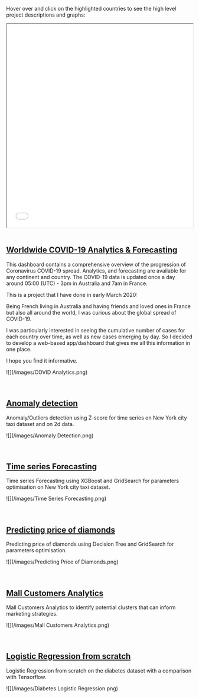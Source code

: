 <!-- ![](./images/map.png) -->
Hover over and click on the highlighted countries to see the high level project descriptions and graphs:

<iframe src="./images/map.html" target="_blank" height="550" width="100%"> display </iframe> 

<br>
<br>

## [Worldwide COVID-19 Analytics & Forecasting](https://virus-corona.herokuapp.com)

This dashboard contains a comprehensive overview of the progression of Coronavirus COVID-19 spread. Analytics, and forecasting are available for any continent and country. The COVID-19 data is updated once a day around 05:00 (UTC) - 3pm in Australia and 7am in France.

This is a project that I have done in early March 2020:

Being French living in Australia and having friends and loved ones in France but also all around the world, I was curious about the global spread of COVID-19.

I was particularly interested in seeing the cumulative number of cases for each country over time, as well as new cases emerging by day. So I decided to develop a web-based app/dashboard that gives me all this information in one place.

I hope you find it informative.

![](/images/COVID Analytics.png)
<br>
<br>
<br>

## [Anomaly detection](https://github.com/loulouOz/Anomaly-Detection/blob/main/Anomaly%20detection%20using%20Z%20score.ipynb)

Anomaly/Outliers detection using Z-score for time series on New York city taxi dataset and on 2d data. 

![](/images/Anomaly Detection.png)
<br>
<br>
<br>

## [Time series Forecasting](https://github.com/loulouOz/Time-Series-Forecasting/blob/main/time_series_forecasting.ipynb)

Time series Forecasting using XGBoost and GridSearch for parameters optimisation on New York city taxi dataset.

![](/images/Time Series Forecasting.png)
<br>
<br>
<br>

## [Predicting price of diamonds](https://github.com/loulouOz/Predicting-diamond-price/blob/main/Diamonds_Decision_Tree.ipynb)

Predicting price of diamonds using Decision Tree and GridSearch for parameters optimisation.

![](/images/Predicting Price of Diamonds.png)
<br>
<br>
<br>

## [Mall Customers Analytics](https://github.com/loulouOz/Clustering/blob/main/clustering.ipynb)

Mall Customers Analytics to identify potential clusters that can inform marketing strategies.

![](/images/Mall Customers Analytics.png)
<br>
<br>
<br>

## [Logistic Regression from scratch](https://github.com/loulouOz/Logistic-Regression/blob/main/logistic_regression.ipynb)

Logistic Regression from scratch on the diabetes dataset with a comparison with Tensorflow.

![](/images/Diabetes Logistic Regression.png)
<br>
<br>
<br>





